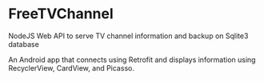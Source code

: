 # FreeTVChannel
NodeJS Web API to serve TV channel information and backup on Sqlite3 database

An Android app that connects using Retrofit and displays information using RecyclerView, CardView, and Picasso.
